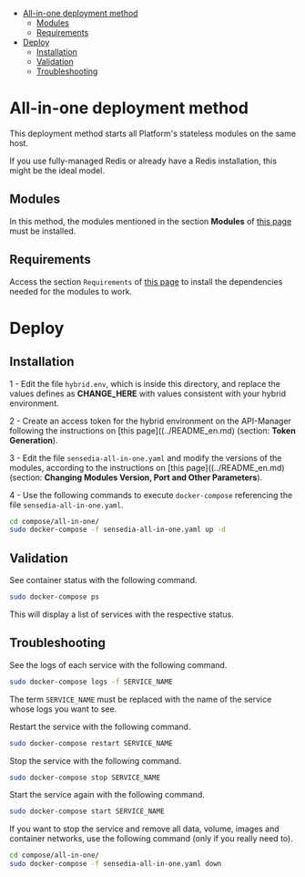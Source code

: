 <!-- TOC -->

- [All-in-one deployment method](#all-in-one-deployment-method)
  - [Modules](#modules)
  - [Requirements](#requirements)
- [Deploy](#deploy)
  - [Installation](#installation)
  - [Validation](#validation)
  - [Troubleshooting](#troubleshooting)

<!-- TOC END -->

# All-in-one deployment method

This deployment method starts all Platform's stateless modules on the same host.

If you use fully-managed Redis or already have a Redis installation, this might be the ideal model.

## Modules

In this method, the modules mentioned in the section **Modules** of [this page](../README_en.md) must be installed.

## Requirements

Access the section ``Requirements`` of [this page](../README_en.md) to install the dependencies needed for the modules to work.

# Deploy

## Installation

1 - Edit the file ``hybrid.env``, which is inside this directory, and replace the values defines as **CHANGE_HERE** with values consistent with your hybrid environment.

2 - Create an access token for the hybrid environment on the API-Manager following the instructions on [this page]((../README_en.md) (section: **Token Generation**).

3 - Edit the file ``sensedia-all-in-one.yaml`` and modify the versions of the modules, according to the instructions on [this page]((../README_en.md) (section: **Changing Modules Version, Port and Other Parameters**).

4 - Use the following commands to execute ``docker-compose`` referencing the file ``sensedia-all-in-one.yaml``.

```bash
cd compose/all-in-one/
sudo docker-compose -f sensedia-all-in-one.yaml up -d
```

## Validation

See container status with the following command.

```bash
sudo docker-compose ps
```

This will display a list of services with the respective status.

## Troubleshooting

See the logs of each service with the following command.

```bash
sudo docker-compose logs -f SERVICE_NAME
```

The term ``SERVICE_NAME`` must be replaced with the name of the service whose logs you want to see.

Restart the service with the following command.

```bash
sudo docker-compose restart SERVICE_NAME
```

Stop the service with the following command.

```bash
sudo docker-compose stop SERVICE_NAME
```

Start the service again with the following command.

```bash
sudo docker-compose start SERVICE_NAME
```

If you want to stop the service and remove all data, volume, images and container networks, use the following command (only if you really need to).

```bash
cd compose/all-in-one/
sudo docker-compose -f sensedia-all-in-one.yaml down
```

